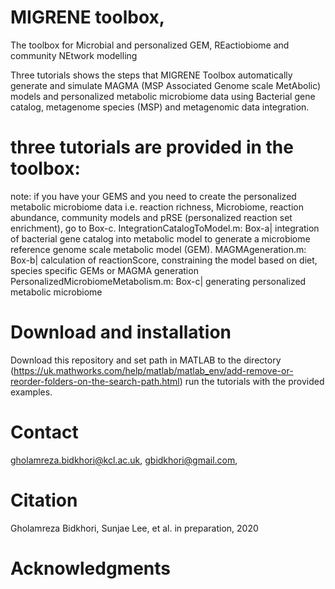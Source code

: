 # MIGRENE toolbox,
The toolbox for Microbial and personalized GEM, REactiobiome and community NEtwork modelling 

Three tutorials shows the steps that MIGRENE Toolbox automatically generate and simulate MAGMA
(MSP Associated Genome scale MetAbolic) models and personalized metabolic microbiome data
using Bacterial gene catalog, metagenome species (MSP) and metagenomic data integration.

# three tutorials are provided in the toolbox:
note: if you have your GEMS and you need to create the personalized metabolic microbiome data
i.e. reaction richness, Microbiome, reaction abundance, community models and pRSE (personalized
reaction set enrichment), go to Box-c.
IntegrationCatalogToModel.m: Box-a|
integration of bacterial gene catalog into metabolic model to generate a microbiome reference genome
scale metabolic model (GEM).
MAGMAgeneration.m: Box-b|
calculation of reactionScore, constraining the model based on diet, species specific GEMs or MAGMA generation
PersonalizedMicrobiomeMetabolism.m: Box-c|
generating personalized metabolic microbiome
# Download and installation
Download this repository and set path in MATLAB to the directory (https://uk.mathworks.com/help/matlab/matlab_env/add-remove-or-reorder-folders-on-the-search-path.html)
run the tutorials with the provided examples.  
# Contact
gholamreza.bidkhori@kcl.ac.uk,
gbidkhori@gmail.com,
# Citation
Gholamreza Bidkhori, Sunjae Lee, et al. in preparation, 2020
# Acknowledgments

